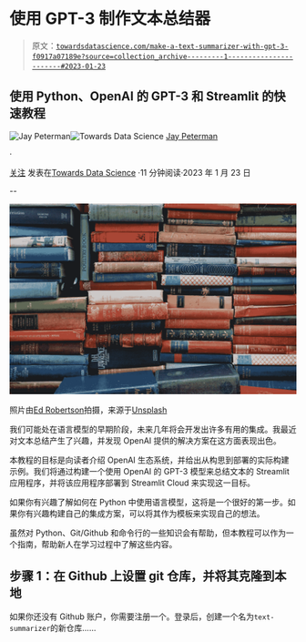 # 使用 GPT-3 制作文本总结器

> 原文：[`towardsdatascience.com/make-a-text-summarizer-with-gpt-3-f0917a07189e?source=collection_archive---------1-----------------------#2023-01-23`](https://towardsdatascience.com/make-a-text-summarizer-with-gpt-3-f0917a07189e?source=collection_archive---------1-----------------------#2023-01-23)

## 使用 Python、OpenAI 的 GPT-3 和 Streamlit 的快速教程

![Jay Peterman](https://medium.com/@jaypeterman?source=post_page-----f0917a07189e--------------------------------)![Towards Data Science](https://towardsdatascience.com/?source=post_page-----f0917a07189e--------------------------------) [Jay Peterman](https://medium.com/@jaypeterman?source=post_page-----f0917a07189e--------------------------------)

·

[关注](https://medium.com/m/signin?actionUrl=https%3A%2F%2Fmedium.com%2F_%2Fsubscribe%2Fuser%2F9731dc608e6c&operation=register&redirect=https%3A%2F%2Ftowardsdatascience.com%2Fmake-a-text-summarizer-with-gpt-3-f0917a07189e&user=Jay+Peterman&userId=9731dc608e6c&source=post_page-9731dc608e6c----f0917a07189e---------------------post_header-----------) 发表在[Towards Data Science](https://towardsdatascience.com/?source=post_page-----f0917a07189e--------------------------------) ·11 分钟阅读·2023 年 1 月 23 日

--

![](img/e852944464412bdf76d016dcde8c7f12.png)

照片由[Ed Robertson](https://unsplash.com/@eddrobertson?utm_source=medium&utm_medium=referral)拍摄，来源于[Unsplash](https://unsplash.com/?utm_source=medium&utm_medium=referral)

我们可能处在语言模型的早期阶段，未来几年将会开发出许多有用的集成。我最近对文本总结产生了兴趣，并发现 OpenAI 提供的解决方案在这方面表现出色。

本教程的目标是向读者介绍 OpenAI 生态系统，并给出从构思到部署的实际构建示例。我们将通过构建一个使用 OpenAI 的 GPT-3 模型来总结文本的 Streamlit 应用程序，并将该应用程序部署到 Streamlit Cloud 来实现这一目标。

如果你有兴趣了解如何在 Python 中使用语言模型，这将是一个很好的第一步。如果你有兴趣构建自己的集成方案，可以将其作为模板来实现自己的想法。

虽然对 Python、Git/Github 和命令行的一些知识会有帮助，但本教程可以作为一个指南，帮助新人在学习过程中了解这些内容。

## 步骤 1：在 Github 上设置 git 仓库，并将其克隆到本地

如果你还没有 Github 账户，你需要注册一个。登录后，创建一个名为`text-summarizer`的新仓库……
